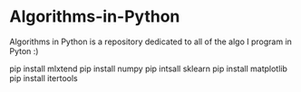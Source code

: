 # Algorithms-in-Python
Algorithms in Python is a repository dedicated to all of the algo I program in Pyton :)

pip install mlxtend
pip install numpy
pip intsall sklearn
pip install matplotlib
pip install itertools
